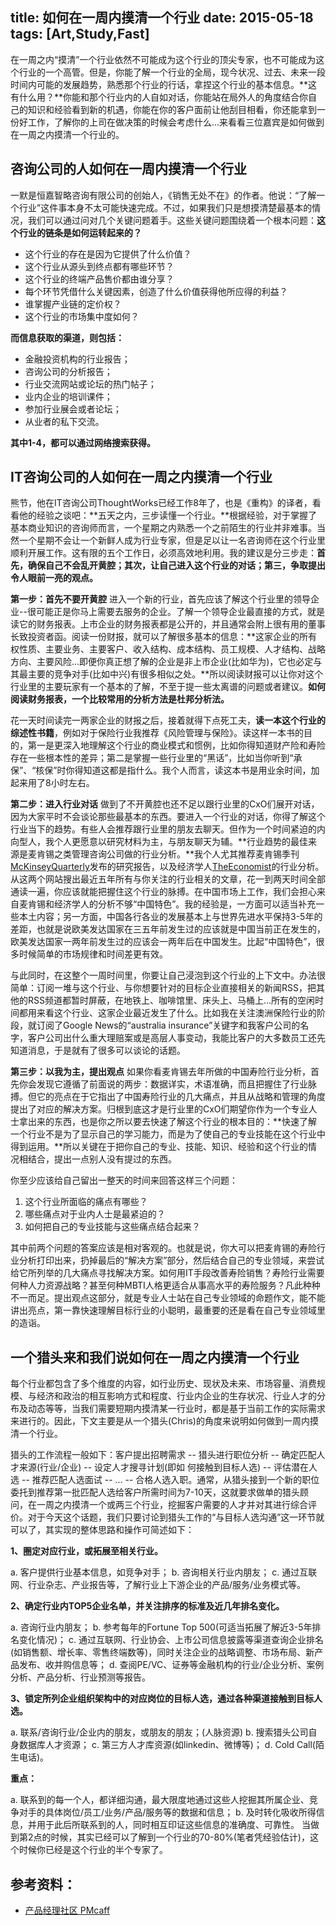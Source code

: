 title: 如何在一周内摸清一个行业
date: 2015-05-18
tags: [Art,Study,Fast]
---
在一周之内“摸清”一个行业依然不可能成为这个行业的顶尖专家，也不可能成为这个行业的一个高管。但是，你能了解一个行业的全局，现今状况、过去、未来一段时间内可能的发展趋势，熟悉那个行业的行话，拿捏这个行业的基本信息。**这有什么用？**你能和那个行业内的人自如对话，你能站在局外人的角度结合你自己的知识和经验看到新的机遇，你能在你的客户面前让他刮目相看，你还能拿到一份好工作，了解你的上司在做决策的时候会考虑什么...来看看三位嘉宾是如何做到在一周之内摸清一个行业的。

<!--more-->
## 咨询公司的人如何在一周内摸清一个行业
一默是恒嘉智略咨询有限公司的创始人，《销售无处不在》的作者。他说：“了解一个行业”这件事本身不太可能快速完成。不过，如果我们只是想摸清楚最基本的情况，我们可以通过问对几个关键问题着手。这些关键问题围绕着一个根本问题：**这个行业的链条是如何运转起来的？**

- 这个行业的存在是因为它提供了什么价值？
- 这个行业从源头到终点都有哪些环节？
- 这个行业的终端产品售价都由谁分享？
- 每个环节凭借什么关键因素，创造了什么价值获得他所应得的利益？
- 谁掌握产业链的定价权？
- 这个行业的市场集中度如何？

**而信息获取的渠道，则包括：**

- 金融投资机构的行业报告；
- 咨询公司的分析报告；
- 行业交流网站或论坛的热门帖子；
- 业内企业的培训课件；
- 参加行业展会或者论坛；
- 从业者的私下交流。

**其中1-4，都可以通过网络搜索获得。**

## IT咨询公司的人如何在一周之内摸清一个行业
熊节，他在IT咨询公司ThoughtWorks已经工作8年了，也是《重构》的译者，看看他的经验之谈吧：**五天之内，三步读懂一个行业。**根据经验，对于掌握了基本商业知识的咨询师而言，一个星期之内熟悉一个之前陌生的行业并非难事。当然一个星期不会让一个新鲜人成为行业专家，但是足以让一名咨询师在这个行业里顺利开展工作。这有限的五个工作日，必须高效地利用。我的建议是分三步走：**首先，确保自己不会乱开黄腔；其次，让自己进入这个行业的对话；第三，争取提出令人眼前一亮的观点。**

**第一步：首先不要开黄腔**
进入一个新的行业，首先应该了解这个行业里的领导企业--很可能正是你马上需要去服务的企业。了解一个领导企业最直接的方式，就是读它的财务报表。上市企业的财务报表都是公开的，并且通常会附上很有用的董事长致投资者函。阅读一份财报，就可以了解很多基本的信息：**这家企业的所有权性质、主要业务、主要客户、收入结构、成本结构、员工规模、人才结构、战略方向、主要风险...即便你真正想了解的企业是非上市企业(比如华为)，它也必定与其最主要的竞争对手(比如中兴)有很多相似之处。**所以阅读财报可以让你对这个行业里的主要玩家有一个基本的了解，不至于提一些太离谱的问题或者建议。**如何阅读财务报表，一个比较常用的分析方法是杜邦分析法。**

花一天时间读完一两家企业的财报之后，接着就得下点死工夫，**读一本这个行业的综述性书籍**，例如对于保险行业我推荐《风险管理与保险》。读这样一本书的目的，第一是更深入地理解这个行业的商业模式和惯例，比如你得知道财产险和寿险存在一些根本性的差异；第二是掌握一些行业里的“黑话”，比如当你听到“承保”、“核保”时你得知道这都是指什么。我个人而言，读这本书是用业余时间，加起来用了8小时左右。

**第二步：进入行业对话**
做到了不开黄腔也还不足以跟行业里的CxO们展开对话，因为大家平时不会谈论那些最基本的东西。要进入一个行业的对话，你得了解这个行业当下的趋势。有些人会推荐跟行业里的朋友去聊天。但作为一个时间紧迫的内向型人，我个人更愿意以研究材料为主，与朋友聊天为辅。**行业趋势的最佳来源是麦肯锡之类管理咨询公司做的行业分析。**我个人尤其推荐麦肯锡季刊[McKinseyQuarterly](http://www.mckinseyquarterly.com)发布的研究报告，以及经济学人[TheEconomist](http://www.economist.com/)的行业分析。从这两个网站搜出最近五年所有与你关注的行业相关的文章，花一到两天时间全部通读一遍，你应该就能把握住这个行业的脉搏。在中国市场上工作，我们会担心来自麦肯锡和经济学人的分析不够“中国特色”。我的经验是，一方面可以适当补充一些本土内容；另一方面，中国各行各业的发展基本上与世界先进水平保持3-5年的差距，也就是说欧美发达国家在三五年前发生过的应该就是中国当前正在发生的，欧美发达国家一两年前发生过的应该会一两年后在中国发生。比起“中国特色”，很多时候简单的市场规律和时间差更有效。

与此同时，在这整个一周时间里，你要让自己浸泡到这个行业的上下文中。办法很简单：订阅一堆与这个行业、与你想要针对的目标企业直接相关的新闻RSS，把其他的RSS频道都暂时屏蔽，在地铁上、咖啡馆里、床头上、马桶上...所有的空闲时间都用来看这个行业、这家企业最近发生了什么。比如我在关注澳洲保险行业的阶段，就订阅了Google News的“australia insurance”关键字和我客户公司的名字，客户公司出什么重大理赔案或是高层人事变动，我能比客户的大多数员工还先知道消息，于是就有了很多可以谈论的话题。

**第三步：以我为主，提出观点**
如果你看麦肯锡去年所做的中国寿险行业分析，首先你会发现它遵循了前面说的两步：数据详实，术语准确，而且把握住了行业脉搏。但它的亮点在于它指出了中国寿险行业的几大痛点，并且从战略和管理的角度提出了对应的解决方案。归根到底这才是行业里的CxO们期望你作为一个专业人士拿出来的东西，也是你之所以要去快速了解这个行业的根本目的：**快速了解一个行业不是为了显示自己的学习能力，而是为了使自己的专业技能在这个行业中得到运用。**所以关键在于把你自己的专业、技能、知识、经验和这个行业的情况相结合，提出一点别人没有提过的东西。

你至少应该给自己留出一整天的时间来回答这样三个问题：

1. 这个行业所面临的痛点有哪些？
2. 哪些痛点对于业内人士是最紧迫的？
3. 如何把自己的专业技能与这些痛点结合起来？

其中前两个问题的答案应该是相对客观的。也就是说，你大可以把麦肯锡的寿险行业分析打印出来，扔掉最后的“解决方案”部分，然后结合自己的专业领域，来尝试给它所列举的几大痛点寻找解决方案。如何用IT手段改善寿险销售？寿险行业需要何种人力资源战略？甚至何种MBTI人格更适合从事高水平的寿险服务？凡此种种不一而足。提出观点这部分，就是专业人士站在自己专业领域的命题作文，能不能讲出亮点，第一靠快速理解目标行业的小聪明，最重要的还是看在自己专业领域里的造诣。

## 一个猎头来和我们说如何在一周之内摸清一个行业
每个行业都包含了多个维度的内容，如行业历史、现状及未来、市场容量、消费规模、与经济和政治的相互影响方式和程度、行业内企业的生存状况、行业人才的分布及动态等等，当我们需要短期内摸清某一行业时，都是基于当前工作的实际需求来进行的。因此，下文主要是从一个猎头(Chris)的角度来说明如何做到一周内摸清一个行业。

猎头的工作流程一般如下：客户提出招聘需求 -- 猎头进行职位分析 -- 确定匹配人才来源(行业/企业) -- 设定人才搜寻计划(即如
何接触到目标人选) -- 评估潜在人选 -- 推荐匹配人选面试 -- ... -- 合格人选入职。通常，从猎头接到一个新的职位委托到推荐第一批匹配人选给客户所需时间为7-10天，这就要求做单的猎头顾问，在一周之内摸清一个或两三个行业，挖掘客户需要的人才并对其进行综合评价。对于今天这个话题，我们只要讨论到猎头工作的“与目标人选沟通”这一环节就可以了，其实现的整体思路和操作可简述如下：

**1、圈定对应行业，或拓展至相关行业。**

a. 客户提供行业基本信息，如竞争对手；
b. 咨询相关行业内朋友；
c. 通过互联网、行业杂志、产业报告等，了解行业上下游企业的产品/服务/业务模式等。

**2、确定行业内TOP5企业名单，并关注排序的标准及近几年排名变化。**

a. 咨询行业内朋友；
b. 参考每年的Fortune Top 500(可适当拓展了解近3-5年排名变化情况)；
c. 通过互联网、行业协会、上市公司信息披露等渠道查询企业排名(如销售额、增长率、零售终端数等)，同时关注企业的战略调整、市场布局、新产品发布、收并购信息等；
d. 查阅PE/VC、证券等金融机构的行业/企业分析、案例分析、产品分析、行业预测等报告。

**3、锁定所列企业组织架构中的对应岗位的目标人选，通过各种渠道接触到目标人选。**

a. 联系/咨询行业/企业内的朋友，或朋友的朋友；(人脉资源)
b. 搜索猎头公司自身数据库人才资源；
c. 第三方人才库资源(如linkedin、微博等)；
d. Cold Call(陌生电话)。

**重点：**

a. 联系到的每一个人，都详细沟通，最大限度地通过这些人挖掘其所属企业、竞争对手的具体岗位/员工/业务/产品/服务等的数据和信息；
b. 及时转化吸收所得信息，并用于此后所联系到的人，同时相互印证这些信息的准确度、可靠性。
当做到第2点的时候，其实已经可以了解到一个行业的70-80%(笔者凭经验估计)，这个时候你已经是这个行业的半个专家了。

## 参考资料：
- [产品经理社区 PMcaff](http://www.pmcaff.com/)